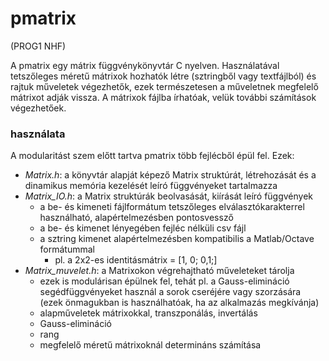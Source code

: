 # pmatrix
(PROG1 NHF)

A pmatrix egy mátrix függvénykönyvtár C nyelven. Használatával tetszőleges méretű mátrixok hozhatók létre (sztringből vagy textfájlból) és rajtuk műveletek végezhetők, ezek természetesen a műveletnek megfelelő mátrixot adják vissza. A mátrixok fájlba írhatóak, velük további számítások végezhetőek. 

### használata
A modularitást szem előtt tartva pmatrix több fejlécből épül fel. Ezek:
- *Matrix.h*: a könyvtár alapját képező Matrix struktúrát, létrehozását és a dinamikus memória kezelését leíró függvényeket tartalmazza
- *Matrix_IO.h*: a Matrix struktúrák beolvasását, kiírását leíró függvények
  - a be- és kimeneti fájlformátum tetszőleges elválasztókarakterrel használható, alapértelmezésben pontosvessző
  - a be- és kimenet lényegében fejléc nélküli csv fájl
  - a sztring kimenet alapértelmezésben kompatibilis a Matlab/Octave formátummal
    - pl. a 2x2-es identitásmátrix = [1, 0; 0,1;]
- *Matrix_muvelet.h*: a Matrixokon végrehajtható műveleteket tárolja
  - ezek is modulárisan épülnek fel, tehát pl. a Gauss-elimináció segédfüggvényeket használ a sorok cseréjére vagy szorzására (ezek önmagukban is használhatóak, ha az alkalmazás megkívánja)
  - alapműveletek mátrixokkal, transzponálás, invertálás
  - Gauss-elimináció
  - rang
  - megfelelő méretű mátrixoknál determináns számítása
  


